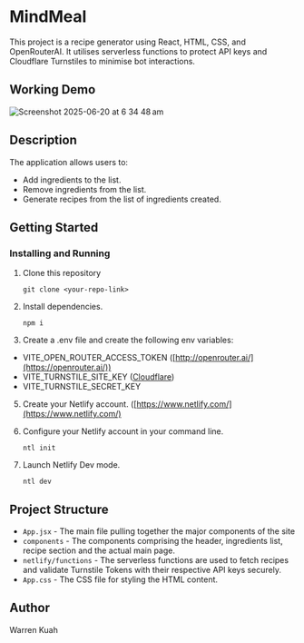 # MindMeal

This project is a recipe generator using React, HTML, CSS, and OpenRouterAI. 
It utilises serverless functions to protect API keys and Cloudflare Turnstiles to minimise bot interactions.

## Working Demo
![Screenshot 2025-06-20 at 6 34 48 am](https://github.com/user-attachments/assets/f22006a0-c03b-4fb2-bbf7-8e18ebe96132)


## Description

The application allows users to:

- Add ingredients to the list.
- Remove ingredients from the list.
- Generate recipes from the list of ingredients created.

## Getting Started

### Installing and Running

1. Clone this repository
    ```
    git clone <your-repo-link>
    ```

2. Install dependencies.
    ```
    npm i
    ```

4. Create a .env file and create the following env variables:
- VITE_OPEN_ROUTER_ACCESS_TOKEN ([http://openrouter.ai/](https://openrouter.ai/))
- VITE_TURNSTILE_SITE_KEY ([Cloudflare](https://www.cloudflare.com/en-au/application-services/products/turnstile/))
- VITE_TURNSTILE_SECRET_KEY

5. Create your Netlify account. ([https://www.netlify.com/](https://www.netlify.com/)

6. Configure your Netlify account in your command line.
    ```
    ntl init
    ```

7. Launch Netlify Dev mode.
    ```
    ntl dev
    ```

## Project Structure

- `App.jsx` - The main file pulling together the major components of the site
- `components` - The components comprising the header, ingredients list, recipe section and the actual main page.
- `netlify/functions` - The serverless functions are used to fetch recipes and validate Turnstile Tokens with their respective API keys securely.
- `App.css` - The CSS file for styling the HTML content.


## Author

Warren Kuah
